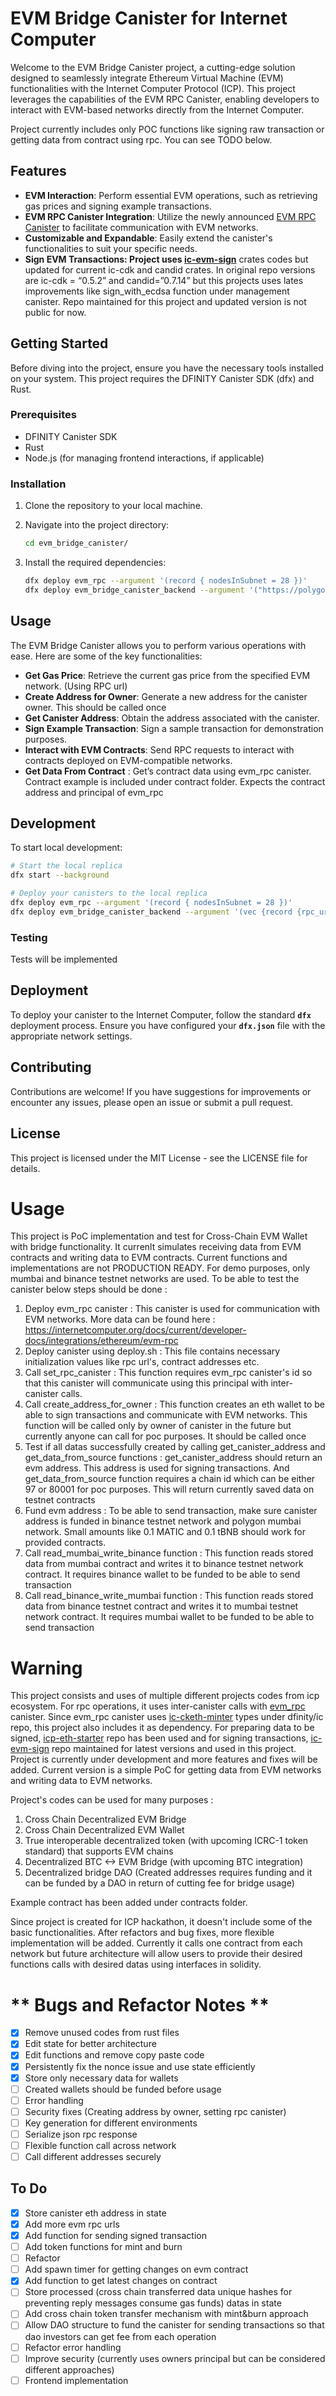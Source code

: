 # **EVM Bridge Canister for Internet Computer**

Welcome to the EVM Bridge Canister project, a cutting-edge solution designed to seamlessly integrate Ethereum Virtual Machine (EVM) functionalities with the Internet Computer Protocol (ICP). This project leverages the capabilities of the EVM RPC Canister, enabling developers to interact with EVM-based networks directly from the Internet Computer.

Project currently includes only POC functions like signing raw transaction or getting data from contract using rpc. You can see TODO below.

## **Features**

- **EVM Interaction**: Perform essential EVM operations, such as retrieving gas prices and signing example transactions.
- **EVM RPC Canister Integration**: Utilize the newly announced [EVM RPC Canister](https://github.com/internet-computer-protocol/evm-rpc-canister) to facilitate communication with EVM networks.
- **Customizable and Expandable**: Easily extend the canister's functionalities to suit your specific needs.
- **Sign EVM Transactions: Project uses [ic-evm-sign](https://github.com/nikolas-con/ic-evm-sign/tree/master)** crates codes but updated for current ic-cdk and candid crates. In original repo versions are ic-cdk = “0.5.2” and candid=”0.7.14” but this projects uses lates improvements like sign_with_ecdsa function under management canister. Repo maintained for this project and updated version is not public for now.

## **Getting Started**

Before diving into the project, ensure you have the necessary tools installed on your system. This project requires the DFINITY Canister SDK (dfx) and Rust.

### **Prerequisites**

- DFINITY Canister SDK
- Rust
- Node.js (for managing frontend interactions, if applicable)

### **Installation**

1. Clone the repository to your local machine.
2. Navigate into the project directory:

   ```bash
   cd evm_bridge_canister/
   ```

3. Install the required dependencies:

   ```bash
   dfx deploy evm_rpc --argument '(record { nodesInSubnet = 28 })'
   dfx deploy evm_bridge_canister_backend --argument '("https://polygon-mumbai-pokt.nodies.app")'
   ```

## **Usage**

The EVM Bridge Canister allows you to perform various operations with ease. Here are some of the key functionalities:

- **Get Gas Price**: Retrieve the current gas price from the specified EVM network. (Using RPC url)
- **Create Address for Owner**: Generate a new address for the canister owner. This should be called once
- **Get Canister Address**: Obtain the address associated with the canister.
- **Sign Example Transaction**: Sign a sample transaction for demonstration purposes.
- **Interact with EVM Contracts**: Send RPC requests to interact with contracts deployed on EVM-compatible networks.
- **Get Data From Contract** : Get’s contract data using evm_rpc canister. Contract example is included under contract folder. Expects the contract address and principal of evm_rpc

## **Development**

To start local development:

```bash
# Start the local replica
dfx start --background

# Deploy your canisters to the local replica
dfx deploy evm_rpc --argument '(record { nodesInSubnet = 28 })'
dfx deploy evm_bridge_canister_backend --argument '(vec {record {rpc_url="https://polygon-mumbai.g.alchemy.com/v2/4_fdLBh3p_OwpbYRHzua1BFsJFI4-eNr"; network_name="mumbai"; contract_address="0x3270934BF219CBD66697DE72fB218A2cC44bBfe9"; chain_id=80001 }; record {rpc_url="https://data-seed-prebsc-1-s1.binance.org:8545"; network_name="binance"; contract_address="0x17E9C819Ea0fd3793a41248fA0724a35CD7Ff8a7"; chain_id=97;}}, "bkyz2-fmaaa-aaaaa-qaaaq-cai")'
```

### **Testing**

Tests will be implemented

## **Deployment**

To deploy your canister to the Internet Computer, follow the standard **`dfx`** deployment process. Ensure you have configured your **`dfx.json`** file with the appropriate network settings.

## **Contributing**

Contributions are welcome! If you have suggestions for improvements or encounter any issues, please open an issue or submit a pull request.

## **License**

This project is licensed under the MIT License - see the LICENSE file for details.

# **Usage**

This project is PoC implementation and test for Cross-Chain EVM Wallet with bridge functionality. It currenlt simulates receiving data from EVM contracts and writing data to EVM contracts. Current functions and implementations are not PRODUCTION READY. For demo purposes, only mumbai and binance testnet networks are used. To be able to test the canister below steps should be done :

1. Deploy evm_rpc canister : This canister is used for communication with EVM networks. More data can be found here : https://internetcomputer.org/docs/current/developer-docs/integrations/ethereum/evm-rpc
2. Deploy canister using deploy.sh : This file contains necessary initialization values like rpc url's, contract addresses etc.
3. Call set_rpc_canister : This function requires evm_rpc canister's id so that this canister will communicate using this principal with inter-canister calls.
4. Call create_address_for_owner : This function creates an eth wallet to be able to sign transactions and communicate with EVM networks. This function will be called only by owner of canister in the future but currently anyone can call for poc purposes. It should be called once
5. Test if all datas successfully created by calling get_canister_address and get_data_from_source functions : get_canister_address should return an evm address. This address is used for signing transactions. And get_data_from_source function requires a chain id which can be either 97 or 80001 for poc purposes. This will return currently saved data on testnet contracts
6. Fund evm address : To be able to send transaction, make sure canister address is funded in binance testnet network and polygon mumbai network. Small amounts like 0.1 MATIC and 0.1 tBNB should work for provided contracts.
7. Call read_mumbai_write_binance function : This function reads stored data from mumbai contract and writes it to binance testnet network contract. It requires binance wallet to be funded to be able to send transaction
8. Call read_binance_write_mumbai function : This function reads stored data from binance testnet contract and writes it to mumbai testnet network contract. It requires mumbai wallet to be funded to be able to send transaction

# **Warning**

This project consists and uses of multiple different projects codes from icp ecosystem. For rpc operations, it uses inter-canister calls with [evm_rpc](https://github.com/nikolas-con/ic-evm-sign/tree/master) canister. Since evm_rpc canister uses [ic-cketh-minter](https://github.com/dfinity/ic) types under dfinity/ic repo, this project also includes it as dependency. For preparing data to be signed, [icp-eth-starter](https://github.com/dfinity/icp-eth-starter) repo has been used and for signing transactions, [ic-evm-sign](https://github.com/nikolas-con/ic-evm-sign/tree/master) repo maintained for latest versions and used in this project. Project is currently under development and more features and fixes will be added. Current version is a simple PoC for getting data from EVM networks and writing data to EVM networks.

Project's codes can be used for many purposes :

1. Cross Chain Decentralized EVM Bridge
2. Cross Chain Decentralized EVM Wallet
3. True interoperable decentralized token (with upcoming ICRC-1 token standard) that supports EVM chains
4. Decentralized BTC <-> EVM Bridge (with upcoming BTC integration)
5. Decentralized bridge DAO (Created addresses requires funding and it can be funded by a DAO in return of cutting fee for bridge usage)

Example contract has been added under contracts folder.

Since project is created for ICP hackathon, it doesn't include some of the basic functionalities. After refactors and bug fixes, more flexible implementation will be added. Currently it calls one contract from each network but future architecture will allow users to provide their desired functions calls with desired datas using interfaces in solidity.

# ** Bugs and Refactor Notes **

- [x] Remove unused codes from rust files
- [x] Edit state for better architecture
- [x] Edit functions and remove copy paste code
- [x] Persistently fix the nonce issue and use state efficiently
- [x] Store only necessary data for wallets
- [ ] Created wallets should be funded before usage
- [ ] Error handling
- [ ] Security fixes (Creating address by owner, setting rpc canister)
- [ ] Key generation for different environments
- [ ] Serialize json rpc response
- [ ] Flexible function call across network
- [ ] Call different addresses securely

## To Do

- [x] Store canister eth address in state
- [x] Add more evm rpc urls
- [x] Add function for sending signed transaction
- [ ] Add token functions for mint and burn
- [ ] Refactor
- [ ] Add spawn timer for getting changes on evm contract
- [x] Add function to get latest changes on contract
- [ ] Store processed (cross chain transferred data unique hashes for preventing reply messages consume gas funds) datas in state
- [ ] Add cross chain token transfer mechanism with mint&burn approach
- [ ] Allow DAO structure to fund the canister for sending transactions so that dao investors can get fee from each operation
- [ ] Refactor error handling
- [ ] Improve security (currently uses owners principal but can be considered different approaches)
- [ ] Frontend implementation
